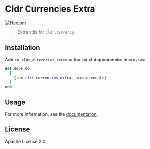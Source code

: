 # Cldr Currencies Extra

[![Hex.pm](https://img.shields.io/hexpm/v/ex_cldr_currencies_extra.svg)](https://hex.pm/packages/ex_cldr_currencies_extra)

> Extra utils for `Cldr.Currency`.

## Installation

Add `ex_cldr_currencies_extra` to the list of dependencies in `mix.exs`:

```elixir
def deps do
  [
    {:ex_cldr_currencies_extra, <requirement>}
  ]
end
```

## Usage

For more information, see the [documentation](https://hexdocs.pm/ex_cldr_currencies_extra).

## License

Apache License 2.0
